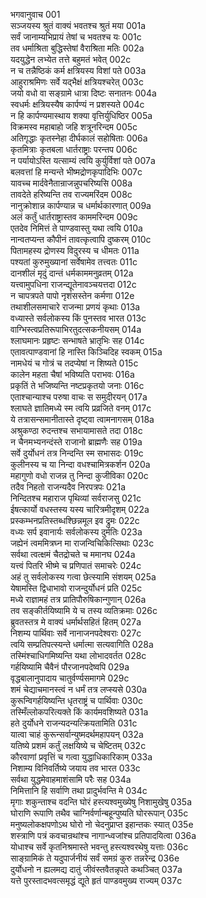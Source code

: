 भगवानुवाच	001  
सञ्जयस्य श्रुतं वाक्यं भवतश्च श्रुतं मया	001a  
सर्वं जानाम्यभिप्रायं तेषां च भवतश्च यः	001c  
तव धर्माश्रिता बुद्धिस्तेषां वैराश्रिता मतिः	002a  
यदयुद्धेन लभ्येत तत्ते बहुमतं भवेत्	002c  
न च तन्नैष्ठिकं कर्म क्षत्रियस्य विशां पते	003a  
आहुराश्रमिणः सर्वे यद्भैक्षं क्षत्रियश्चरेत्	003c  
जयो वधो वा सङ्ग्रामे धात्रा दिष्टः सनातनः	004a  
स्वधर्मः क्षत्रियस्यैष कार्पण्यं न प्रशस्यते	004c  
न हि कार्पण्यमास्थाय शक्या वृत्तिर्युधिष्ठिर	005a  
विक्रमस्व महाबाहो जहि शत्रूनरिन्दम	005c  
अतिगृद्धाः कृतस्नेहा दीर्घकालं सहोषिताः	006a  
कृतमित्राः कृतबला धार्तराष्ट्राः परन्तप	006c  
न पर्यायोऽस्ति यत्साम्यं त्वयि कुर्युर्विशां पते	007a  
बलवत्तां हि मन्यन्ते भीष्मद्रोणकृपादिभिः	007c  
यावच्च मार्दवेनैतान्राजन्नुपचरिष्यसि	008a  
तावदेते हरिष्यन्ति तव राज्यमरिंदम	008c  
नानुक्रोशान्न कार्पण्यान्न च धर्मार्थकारणात्	009a  
अलं कर्तुं धार्तराष्ट्रास्तव काममरिन्दम	009c  
एतदेव निमित्तं ते पाण्डवास्तु यथा त्वयि	010a  
नान्वतप्यन्त कौपीनं तावत्कृत्वापि दुष्करम्	010c  
पितामहस्य द्रोणस्य विदुरस्य च धीमतः	011a  
पश्यतां कुरुमुख्यानां सर्वेषामेव तत्त्वतः	011c  
दानशीलं मृदुं दान्तं धर्मकाममनुव्रतम्	012a  
यत्त्वामुपधिना राजन्द्यूतेनावञ्चयत्तदा	012c  
न चापत्रपते पापो नृशंसस्तेन कर्मणा	012e  
तथाशीलसमाचारे राजन्मा प्रणयं कृथाः	013a  
वध्यास्ते सर्वलोकस्य किं पुनस्तव भारत	013c  
वाग्भिस्त्वप्रतिरूपाभिरतुदत्सकनीयसम्	014a  
श्लाघमानः प्रहृष्टः सन्भाषते भ्रातृभिः सह	014c  
एतावत्पाण्डवानां हि नास्ति किञ्चिदिह स्वकम्	015a  
नामधेयं च गोत्रं च तदप्येषां न शिष्यते	015c  
कालेन महता चैषां भविष्यति पराभवः	016a  
प्रकृतिं ते भजिष्यन्ति नष्टप्रकृतयो जनाः	016c  
एताश्चान्याश्च परुषा वाचः स समुदीरयन्	017a  
श्लाघते ज्ञातिमध्ये स्म त्वयि प्रव्रजिते वनम्	017c  
ये तत्रासन्समानीतास्ते दृष्ट्वा त्वामनागसम्	018a  
अश्रुकण्ठा रुदन्तश्च सभायामासते तदा	018c  
न चैनमभ्यनन्दंस्ते राजानो ब्राह्मणैः सह	019a  
सर्वे दुर्योधनं तत्र निन्दन्ति स्म सभासदः	019c  
कुलीनस्य च या निन्दा वधश्चामित्रकर्शन	020a  
महागुणो वधो राजन्न तु निन्दा कुजीविका	020c  
तदैव निहतो राजन्यदैव निरपत्रपः	021a  
निन्दितश्च महाराज पृथिव्यां सर्वराजसु	021c  
ईषत्कार्यो वधस्तस्य यस्य चारित्रमीदृशम्	022a  
प्रस्कम्भनप्रतिस्तब्धश्छिन्नमूल इव द्रुमः	022c  
वध्यः सर्प इवानार्यः सर्वलोकस्य दुर्मतिः	023a  
जह्येनं त्वममित्रघ्न मा राजन्विचिकित्सिथाः	023c  
सर्वथा त्वत्क्षमं चैतद्रोचते च ममानघ	024a  
यत्त्वं पितरि भीष्मे च प्रणिपातं समाचरेः	024c  
अहं तु सर्वलोकस्य गत्वा छेत्स्यामि संशयम्	025a  
येषामस्ति द्विधाभावो राजन्दुर्योधनं प्रति	025c  
मध्ये राज्ञामहं तत्र प्रातिपौरुषिकान्गुणान्	026a  
तव सङ्कीर्तयिष्यामि ये च तस्य व्यतिक्रमाः	026c  
ब्रुवतस्तत्र मे वाक्यं धर्मार्थसहितं हितम्	027a  
निशम्य पार्थिवाः सर्वे नानाजनपदेश्वराः	027c  
त्वयि सम्प्रतिपत्स्यन्ते धर्मात्मा सत्यवागिति	028a  
तस्मिंश्चाधिगमिष्यन्ति यथा लोभादवर्तत	028c  
गर्हयिष्यामि चैवैनं पौरजानपदेष्वपि	029a  
वृद्धबालानुपादाय चातुर्वर्ण्यसमागमे	029c  
शमं चेद्याचमानस्त्वं न धर्मं तत्र लप्स्यसे	030a  
कुरून्विगर्हयिष्यन्ति धृतराष्ट्रं च पार्थिवाः	030c  
तस्मिँल्लोकपरित्यक्ते किं कार्यमवशिष्यते	031a  
हते दुर्योधने राजन्यदन्यत्क्रियतामिति	031c  
यात्वा चाहं कुरून्सर्वान्युष्मदर्थमहापयन्	032a  
यतिष्ये प्रशमं कर्तुं लक्षयिष्ये च चेष्टितम्	032c  
कौरवाणां प्रवृत्तिं च गत्वा युद्धाधिकारिकाम्	033a  
निशाम्य विनिवर्तिष्ये जयाय तव भारत	033c  
सर्वथा युद्धमेवाहमाशंसामि परैः सह	034a  
निमित्तानि हि सर्वाणि तथा प्रादुर्भवन्ति मे	034c  
मृगाः शकुन्ताश्च वदन्ति घोरं हस्त्यश्वमुख्येषु निशामुखेषु	035a  
घोराणि रूपाणि तथैव चाग्निर्वर्णान्बहून्पुष्यति घोररूपान्	035c  
मनुष्यलोकक्षपणोऽथ घोरो नो चेदनुप्राप्त इहान्तकः स्यात्	035e  
शस्त्राणि पत्रं कवचान्रथांश्च नागान्ध्वजांश्च प्रतिपादयित्वा	036a  
योधाश्च सर्वे कृतनिश्रमास्ते भवन्तु हस्त्यश्वरथेषु यत्ताः	036c  
साङ्ग्रामिकं ते यदुपार्जनीयं सर्वं समग्रं कुरु तन्नरेन्द्र	036e  
दुर्योधनो न ह्यलमद्य दातुं जीवंस्तवैतन्नृपते कथञ्चित्	037a  
यत्ते पुरस्तादभवत्समृद्धं द्यूते हृतं पाण्डवमुख्य राज्यम्	037c  
